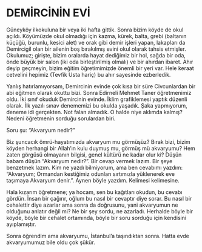 # DEMİRCİNİN EVİ

Güneyköy ilkokuluna bir veya iki hafta gittik. Sonra bizim köyde de okul açıldı. Köyümüzde okul olmadığı için kazma, kürek, balta, grebi (baltanın küçüğü, burunlu, kesici alet) ve orak gibi demir işleri yapan, lakapları da Demircigil olan bir ailenin boş bırakılmış evini okul olarak tahsis etmişler. Okulumuz; girişte, bizim oralarda hayat dediğimiz bir hol, sağda bir oda, önde büyük bir salon (iki oda birleştirilmiş olmalı) ve bir ahırdan ibaret. Ahır deyip geçmeyin, bizim eğitim öğretimimizde önemli bir yeri var. Hele keraat cetvelini hepimiz (Tevfik Usta hariç) bu ahır sayesinde ezberledik.

Yanlış hatırlamıyorsam, Demircinin evinde çok kısa bir süre Civcunlardan bir abi eğitmen olarak okuttu bizi. Sonra Edirneli Mehmet Taner öğretmenimiz oldu. İki sınıf okuduk Demircinin evinde. İklim grafiklemesi yaptık düzenli olarak. İlk yazılı sınav denememizi bu okulda yaşadık. Şaka yapmıyorum, deneme idi gerçekten. Not falan almadık. O halde niye aklımda kalmış? Nedeni öğretmenin sorduğu sorulardan biri.

Soru şu:
“Akvaryum nedir?”

Biz şuncacık ömrü-hayatımızda akvaryum mu görmüşüz? Bırak bizi, bizim köyden herhangi bir Allah’ın kulu duymuş mu, görmüş mü akvaryumu? Hem zaten görgüsü olmayanın bilgisi, genel kültürü ne kadar olur ki? Düşün babam düşün “Akvaryum nedir?”. Bir cevap vermek lazım. Bir şeye benzetmek lazım. Kim ne yazdı bilmiyorum, ama ben cevabımı yazdım: “Akvaryum; Ormandan kestiğimiz odunları sırtımızla yüklenerek eve taşımaya Akvaryum denir.”. Aynen böyle yazdım. Kelimesi kelimesine.

Hala kızarım öğretmene; ya hocam, sen bu kağıtları okudun, bu cevabı gördün. İnsan bir çağırır, oğlum bu nasıl bir cevaptır diye sorar. Bu nasıl bir cehalettir diye azarlar ama sonra da doğrusunu, yani akvaryumun ne olduğunu anlatır değil mi? Ne bir şey sordu, ne azarladı. Herhalde böyle bir köyde, böyle bir cehalet ortamında, böyle bir soru sorduğu için kendisini ayıplamıştır.

Sonra öğrendim ama akvaryumu, İstanbul’a taşındıktan sonra. Hatta evde akvaryumumuz bile oldu çok şükür.
